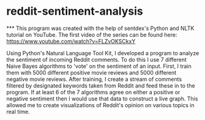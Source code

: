 # reddit-sentiment-analysis
*** This program was created with the help of sentdex's Python and NLTK tutorial on YouTube. The first video of the series can be found here: https://www.youtube.com/watch?v=FLZvOKSCkxY

Using Python's Natural Language Tool Kit, I developed a program to analyze the sentiment of incoming Reddit comments. To do this I use 7 different Naive Bayes algorithms to 'vote' on the sentiment of an input. First, I train them with 5000 different positive movie reviews and 5000 different negative movie reviews. After training, I create a stream of comments filtered by designated keywords taken from Reddit and feed these in to the program. If at least 6 of the 7 algorithms agree on either a positive or negative sentiment then I would use that data to construct a live graph. This allowed me to create visualizations of Reddit's opinion on various topics in real time.
